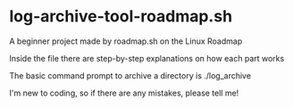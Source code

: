 # log-archive-tool-roadmap.sh

A beginner project made by roadmap.sh on the Linux Roadmap

Inside the file there are step-by-step explanations on how each part works

The basic command prompt to archive a directory is ./log_archive <log-directory>

I'm new to coding, so if there are any mistakes, please tell me!
